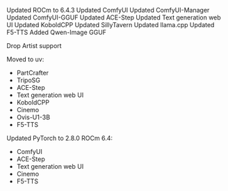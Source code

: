 Updated ROCm to 6.4.3
Updated ComfyUI
Updated ComfyUI-Manager
Updated ComfyUI-GGUF
Updated ACE-Step
Updated Text generation web UI
Updated KoboldCPP
Updated SillyTavern
Updated llama.cpp
Updated F5-TTS
Added Qwen-Image GGUF

Drop Artist support

Moved to uv:
- PartCrafter
- TripoSG
- ACE-Step
- Text generation web UI
- KoboldCPP
- Cinemo
- Ovis-U1-3B
- F5-TTS

Updated PyTorch to 2.8.0 ROCm 6.4:
- ComfyUI
- ACE-Step
- Text generation web UI
- Cinemo
- F5-TTS